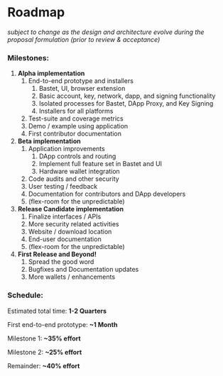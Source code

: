 # Roadmap 

_subject to change as the design and architecture evolve
during the proposal formulation (prior to review & acceptance)_

### Milestones:

1. __Alpha implementation__
    1. End-to-end prototype and installers
        1. Bastet, UI, browser extension
        1. Basic account, key, network, dapp, and signing functionality
        1. Isolated processes for Bastet, DApp Proxy, and Key Signing
        1. Installers for all platforms 
    1. Test-suite and coverage metrics
    1. Demo / example using application
    1. First contributor documentation
1. __Beta implementation__
    1. Application improvements
        1. DApp controls and routing
        1. Implement full feature set in Bastet and UI
        1. Hardware wallet integration
    1. Code audits and other security
    1. User testing / feedback
    1. Documentation for contributors and DApp developers 
    1. (flex-room for the unpredictable)
1. __Release Candidate implementation__
    1. Finalize interfaces / APIs
    1. More security related activities
    1. Website / download location
    1. End-user documentation
    1. (flex-room for the unpredictable)
1. __First Release and Beyond!__
    1. Spread the good word
    1. Bugfixes and Documentation updates
    1. More wallets / enhancements

### Schedule:

Estimated total time: __1-2 Quarters__

First end-to-end prototype: __~1 Month__

Milestone 1: __~35% effort__ 

Milestone 2: __~25% effort__ 

Remainder: __~40% effort__ 